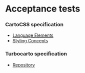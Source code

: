 # Acceptance tests

### CartoCSS specification

* [Language Elements](https://cartocss.readthedocs.io/en/latest/language_elements.html)
* [Styling Concepts](https://cartocss.readthedocs.io/en/latest/styling_concepts.html)

### Turbocarto specification

* [Repository](https://github.com/CartoDB/turbo-carto)
